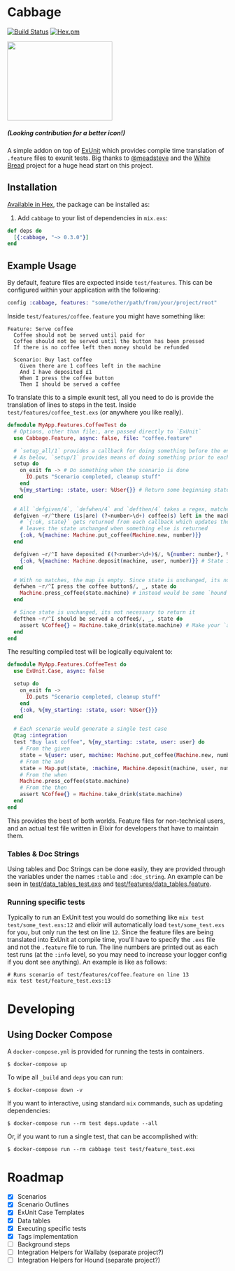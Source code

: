 # Cabbage

[![Build Status](https://semaphoreci.com/api/v1/cabbage-ex/cabbage/branches/master/shields_badge.svg)](https://semaphoreci.com/cabbage-ex/cabbage)
[![Hex.pm](https://img.shields.io/hexpm/v/cabbage.svg)]()

<img src="https://www.organicfacts.net/wp-content/uploads/2013/12/redcabbage.jpg" width="240px" height="180px"></img>
##### (Looking contribution for a better icon!)

A simple addon on top of [ExUnit](https://hexdocs.pm/ex_unit/ExUnit.html) which provides compile time translation of `.feature` files to exunit tests. Big thanks to [@meadsteve](https://github.com/meadsteve) and the [White Bread](https://github.com/meadsteve/white-bread) project for a huge head start on this project.

## Installation

[Available in Hex](https://hex.pm/packages/cabbage), the package can be installed as:

  1. Add `cabbage` to your list of dependencies in `mix.exs`:

```elixir
def deps do
  [{:cabbage, "~> 0.3.0"}]
end
```

## Example Usage

By default, feature files are expected inside `test/features`. This can be configured within your application with the following:

```elixir
config :cabbage, features: "some/other/path/from/your/project/root"
```

Inside `test/features/coffee.feature` you might have something like:

```gherkin
Feature: Serve coffee
  Coffee should not be served until paid for
  Coffee should not be served until the button has been pressed
  If there is no coffee left then money should be refunded

  Scenario: Buy last coffee
    Given there are 1 coffees left in the machine
    And I have deposited £1
    When I press the coffee button
    Then I should be served a coffee
```

To translate this to a simple exunit test, all you need to do is provide the translation of lines to steps in the test. Inside `test/features/coffee_test.exs` (or anywhere you like really).

```elixir
defmodule MyApp.Features.CoffeeTest do
  # Options, other than file:, are passed directly to `ExUnit`
  use Cabbage.Feature, async: false, file: "coffee.feature"

  # `setup_all/1` provides a callback for doing something before the entire suite runs
  # As below, `setup/1` provides means of doing something prior to each scenario
  setup do
    on_exit fn -> # Do something when the scenario is done
      IO.puts "Scenario completed, cleanup stuff"
    end
    %{my_starting: :state, user: %User{}} # Return some beginning state
  end

  # All `defgiven/4`, `defwhen/4` and `defthen/4` takes a regex, matched data, state and lastly a block
  defgiven ~r/^there (is|are) (?<number>\d+) coffee(s) left in the machine$/, %{number: number}, %{user: user} do
    # `{:ok, state}` gets returned from each callback which updates the state or
    # leaves the state unchanged when something else is returned
    {:ok, %{machine: Machine.put_coffee(Machine.new, number)}}
  end

  defgiven ~r/^I have deposited £(?<number>\d+)$/, %{number: number}, %{user: user, machine: machine} do
    {:ok, %{machine: Machine.deposit(machine, user, number)}} # State is automatically merged so this won't erase `user`
  end

  # With no matches, the map is empty. Since state is unchanged, its not necessary to return it
  defwhen ~r/^I press the coffee button$/, _, state do
    Machine.press_coffee(state.machine) # instead would be some `hound` or `wallaby` dsl
  end

  # Since state is unchanged, its not necessary to return it
  defthen ~r/^I should be served a coffee$/, _, state do
    assert %Coffee{} = Machine.take_drink(state.machine) # Make your `assert`ions in `defthen/4`s
  end
end
```

The resulting compiled test will be logically equivalent to:

```elixir
defmodule MyApp.Features.CoffeeTest do
  use ExUnit.Case, async: false

  setup do
    on_exit fn ->
      IO.puts "Scenario completed, cleanup stuff"
    end
    {:ok, %{my_starting: :state, user: %User{}}}
  end

  # Each scenario would generate a single test case
  @tag :integration
  test "Buy last coffee", %{my_starting: :state, user: user} do
    # From the given
    state = %{user: user, machine: Machine.put_coffee(Machine.new, number)}
    # From the and
    state = Map.put(state, :machine, Machine.deposit(machine, user, number))
    # From the when
    Machine.press_coffee(state.machine)
    # From the then
    assert %Coffee{} = Machine.take_drink(state.machine)
  end
end
```

This provides the best of both worlds. Feature files for non-technical users, and an actual test file written in Elixir for developers that have to maintain them.

### Tables & Doc Strings

Using tables and Doc Strings can be done easily, they are provided through the variables under the names `:table` and `:doc_string`. An example can be seen in [test/data_tables_test.exs](test/data_tables_test.exs) and [test/features/data_tables.feature](test/features/data_tables.feature).

### Running specific tests

Typically to run an ExUnit test you would do something like `mix test test/some_test.exs:12` and elixir will automatically load  `test/some_test.exs` for you, but only run the test on line `12`. Since the feature files are being translated into ExUnit at compile time, you'll have to specify the `.exs` file and not the `.feature` file to run. The line numbers are printed out as each test runs (at the `:info` level, so you may need to increase your logger config if you dont see anything). An example is like as follows:

    # Runs scenario of test/features/coffee.feature on line 13
    mix test test/feature_test.exs:13

# Developing

## Using Docker Compose

A `docker-compose.yml` is provided for running the tests in containers.

```shell
$ docker-compose up
```

To wipe all `_build` and `deps` you can run:
```shell
$ docker-compose down -v
```

If you want to interactive, using standard `mix` commands, such as updating dependencies:

```shell
$ docker-compose run --rm test deps.update --all
```

Or, if you want to run a single test, that can be accomplished with:

```shell
$ docker-compose run --rm cabbage test test/feature_test.exs
```

# Roadmap

- [x] Scenarios
- [x] Scenario Outlines
- [x] ExUnit Case Templates
- [x] Data tables
- [x] Executing specific tests
- [x] Tags implementation
- [ ] Background steps
- [ ] Integration Helpers for Wallaby (separate project?)
- [ ] Integration Helpers for Hound (separate project?)
